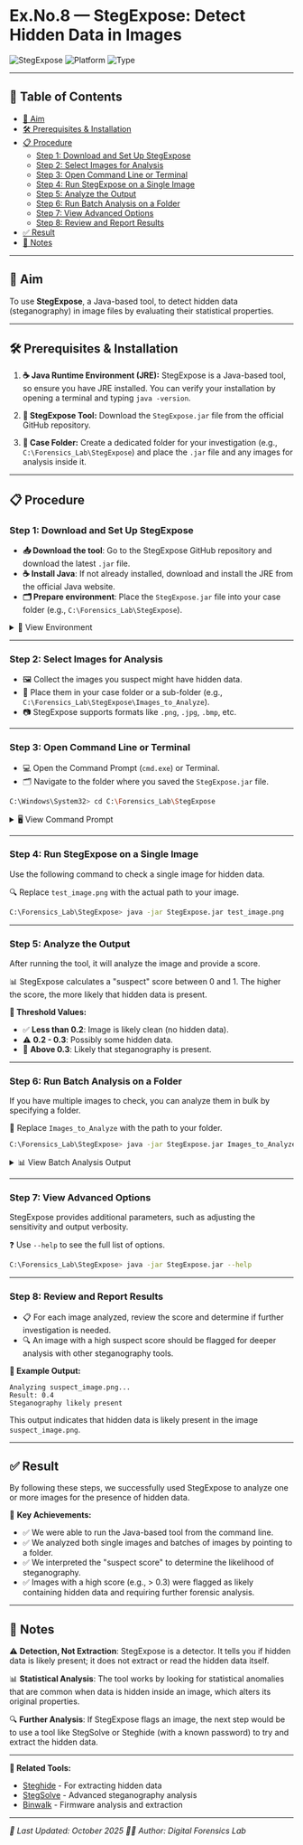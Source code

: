 # Ex.No.8 — StegExpose: Detect Hidden Data in Images

![StegExpose](https://img.shields.io/badge/Tool-StegExpose-green)
![Platform](https://img.shields.io/badge/Platform-Java-orange)
![Type](https://img.shields.io/badge/Analysis-Steganography-blue)

---

## 📑 Table of Contents
- [🎯 Aim](#-aim)
- [🛠️ Prerequisites & Installation](#️-prerequisites--installation)
- [📋 Procedure](#-procedure)
  - [Step 1: Download and Set Up StegExpose](#step-1-download-and-set-up-stegexpose)
  - [Step 2: Select Images for Analysis](#step-2-select-images-for-analysis)
  - [Step 3: Open Command Line or Terminal](#step-3-open-command-line-or-terminal)
  - [Step 4: Run StegExpose on a Single Image](#step-4-run-stegexpose-on-a-single-image)
  - [Step 5: Analyze the Output](#step-5-analyze-the-output)
  - [Step 6: Run Batch Analysis on a Folder](#step-6-run-batch-analysis-on-a-folder)
  - [Step 7: View Advanced Options](#step-7-view-advanced-options)
  - [Step 8: Review and Report Results](#step-8-review-and-report-results)
- [✅ Result](#-result)
- [📝 Notes](#-notes)

---

## 🎯 Aim
To use **StegExpose**, a Java-based tool, to detect hidden data (steganography) in image files by evaluating their statistical properties.

---

## 🛠️ Prerequisites & Installation

1. **☕ Java Runtime Environment (JRE):** StegExpose is a Java-based tool, so ensure you have JRE installed. You can verify your installation by opening a terminal and typing `java -version`.

2. **🔧 StegExpose Tool:** Download the `StegExpose.jar` file from the official GitHub repository.

3. **📁 Case Folder:** Create a dedicated folder for your investigation (e.g., `C:\Forensics_Lab\StegExpose`) and place the `.jar` file and any images for analysis inside it.

---

## 📋 Procedure

### Step 1: Download and Set Up StegExpose
- **📥 Download the tool**: Go to the StegExpose GitHub repository and download the latest `.jar` file.
- **☕ Install Java**: If not already installed, download and install the JRE from the official Java website.
- **🗂️ Prepare environment**: Place the `StegExpose.jar` file into your case folder (e.g., `C:\Forensics_Lab\StegExpose`).

<details>
<summary>📂 View Environment</summary>
<br>
<p align="center">
  <img width="600" alt="Folder containing StegExpose.jar and image files" src="https://github.com/omkarreddy652/digital-forensic-tools_overview/blob/main/images/placeholder.txt?raw=true" />
</p>
</details>

---

### Step 2: Select Images for Analysis
- 🖼️ Collect the images you suspect might have hidden data.
- 📂 Place them in your case folder or a sub-folder (e.g., `C:\Forensics_Lab\StegExpose\Images_to_Analyze`).
- 📷 StegExpose supports formats like `.png`, `.jpg`, `.bmp`, etc.

---

### Step 3: Open Command Line or Terminal
- 💻 Open the Command Prompt (`cmd.exe`) or Terminal.
- 🗂️ Navigate to the folder where you saved the `StegExpose.jar` file.

```bash
C:\Windows\System32> cd C:\Forensics_Lab\StegExpose
```

<details>
<summary>🖥️ View Command Prompt</summary>
<br>
<p align="center">
  <img width="700" alt="Command prompt navigated to StegExpose directory" src="https://github.com/omkarreddy652/digital-forensic-tools_overview/blob/main/images/placeholder.txt?raw=true" />
</p>
</details>

---

### Step 4: Run StegExpose on a Single Image
Use the following command to check a single image for hidden data.

🔍 Replace `test_image.png` with the actual path to your image.

```bash
C:\Forensics_Lab\StegExpose> java -jar StegExpose.jar test_image.png
```

---

### Step 5: Analyze the Output
After running the tool, it will analyze the image and provide a score.

📊 StegExpose calculates a "suspect" score between 0 and 1. The higher the score, the more likely that hidden data is present.

**🎯 Threshold Values:**
- ✅ **Less than 0.2**: Image is likely clean (no hidden data).
- ⚠️ **0.2 - 0.3**: Possibly some hidden data.
- 🚨 **Above 0.3**: Likely that steganography is present.

---

### Step 6: Run Batch Analysis on a Folder
If you have multiple images to check, you can analyze them in bulk by specifying a folder.

📁 Replace `Images_to_Analyze` with the path to your folder.

```bash
C:\Forensics_Lab\StegExpose> java -jar StegExpose.jar Images_to_Analyze
```

<details>
<summary>📊 View Batch Analysis Output</summary>
<br>
<p align="center">
  <img width="800" alt="StegExpose running analysis on a full folder" src="https://github.com/omkarreddy652/digital-forensic-tools_overview/blob/main/images/placeholder.txt?raw=true" />
</p>
</details>

---

### Step 7: View Advanced Options
StegExpose provides additional parameters, such as adjusting the sensitivity and output verbosity.

❓ Use `--help` to see the full list of options.

```bash
C:\Forensics_Lab\StegExpose> java -jar StegExpose.jar --help
```

---

### Step 8: Review and Report Results
- 📋 For each image analyzed, review the score and determine if further investigation is needed.
- 🔍 An image with a high suspect score should be flagged for deeper analysis with other steganography tools.

**📄 Example Output:**
```
Analyzing suspect_image.png...
Result: 0.4
Steganography likely present
```

This output indicates that hidden data is likely present in the image `suspect_image.png`.

---

## ✅ Result

By following these steps, we successfully used StegExpose to analyze one or more images for the presence of hidden data.

🎯 **Key Achievements:**
- ✅ We were able to run the Java-based tool from the command line.
- ✅ We analyzed both single images and batches of images by pointing to a folder.
- ✅ We interpreted the "suspect score" to determine the likelihood of steganography.
- ✅ Images with a high score (e.g., > 0.3) were flagged as likely containing hidden data and requiring further forensic analysis.

---

## 📝 Notes

⚠️ **Detection, Not Extraction**: StegExpose is a detector. It tells you if hidden data is likely present; it does not extract or read the hidden data itself.

📊 **Statistical Analysis**: The tool works by looking for statistical anomalies that are common when data is hidden inside an image, which alters its original properties.

🔍 **Further Analysis**: If StegExpose flags an image, the next step would be to use a tool like StegSolve or Steghide (with a known password) to try and extract the hidden data.

---

**🔗 Related Tools:**
- [Steghide](https://github.com/StefanoDeVuono/steghide) - For extracting hidden data
- [StegSolve](http://www.caesum.com/handbook/Stegsolve.jar) - Advanced steganography analysis
- [Binwalk](https://github.com/ReFirmLabs/binwalk) - Firmware analysis and extraction

---

*📅 Last Updated: October 2025*
*👨‍💻 Author: Digital Forensics Lab*

